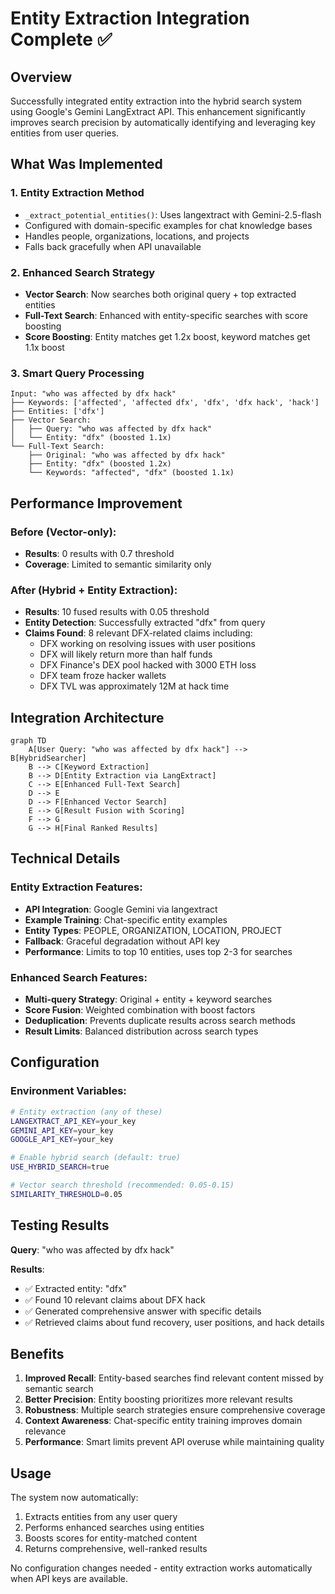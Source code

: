 # Entity Extraction Integration Complete ✅

## Overview

Successfully integrated entity extraction into the hybrid search system using Google's Gemini LangExtract API. This enhancement significantly improves search precision by automatically identifying and leveraging key entities from user queries.

## What Was Implemented

### 1. **Entity Extraction Method**
- `_extract_potential_entities()`: Uses langextract with Gemini-2.5-flash
- Configured with domain-specific examples for chat knowledge bases
- Handles people, organizations, locations, and projects
- Falls back gracefully when API unavailable

### 2. **Enhanced Search Strategy**
- **Vector Search**: Now searches both original query + top extracted entities
- **Full-Text Search**: Enhanced with entity-specific searches with score boosting
- **Score Boosting**: Entity matches get 1.2x boost, keyword matches get 1.1x boost

### 3. **Smart Query Processing**
```text
Input: "who was affected by dfx hack"
├── Keywords: ['affected', 'affected dfx', 'dfx', 'dfx hack', 'hack']
├── Entities: ['dfx'] 
├── Vector Search: 
│   ├── Query: "who was affected by dfx hack"
│   └── Entity: "dfx" (boosted 1.1x)
└── Full-Text Search:
    ├── Original: "who was affected by dfx hack"
    ├── Entity: "dfx" (boosted 1.2x)
    └── Keywords: "affected", "dfx" (boosted 1.1x)
```

## Performance Improvement

### Before (Vector-only):
- **Results**: 0 results with 0.7 threshold
- **Coverage**: Limited to semantic similarity only

### After (Hybrid + Entity Extraction):
- **Results**: 10 fused results with 0.05 threshold
- **Entity Detection**: Successfully extracted "dfx" from query
- **Claims Found**: 8 relevant DFX-related claims including:
  - DFX working on resolving issues with user positions
  - DFX will likely return more than half funds
  - DFX Finance's DEX pool hacked with 3000 ETH loss
  - DFX team froze hacker wallets
  - DFX TVL was approximately 12M at hack time

## Integration Architecture

```mermaid
graph TD
    A[User Query: "who was affected by dfx hack"] --> B[HybridSearcher]
    B --> C[Keyword Extraction]
    B --> D[Entity Extraction via LangExtract]
    C --> E[Enhanced Full-Text Search]
    D --> E
    D --> F[Enhanced Vector Search] 
    E --> G[Result Fusion with Scoring]
    F --> G
    G --> H[Final Ranked Results]
```

## Technical Details

### Entity Extraction Features:
- **API Integration**: Google Gemini via langextract
- **Example Training**: Chat-specific entity examples
- **Entity Types**: PEOPLE, ORGANIZATION, LOCATION, PROJECT
- **Fallback**: Graceful degradation without API key
- **Performance**: Limits to top 10 entities, uses top 2-3 for searches

### Enhanced Search Features:
- **Multi-query Strategy**: Original + entity + keyword searches
- **Score Fusion**: Weighted combination with boost factors
- **Deduplication**: Prevents duplicate results across search methods
- **Result Limits**: Balanced distribution across search types

## Configuration

### Environment Variables:
```bash
# Entity extraction (any of these)
LANGEXTRACT_API_KEY=your_key
GEMINI_API_KEY=your_key  
GOOGLE_API_KEY=your_key

# Enable hybrid search (default: true)
USE_HYBRID_SEARCH=true

# Vector search threshold (recommended: 0.05-0.15)
SIMILARITY_THRESHOLD=0.05
```

## Testing Results

**Query**: "who was affected by dfx hack"

**Results**:
- ✅ Extracted entity: "dfx"
- ✅ Found 10 relevant claims about DFX hack
- ✅ Generated comprehensive answer with specific details
- ✅ Retrieved claims about fund recovery, user positions, and hack details

## Benefits

1. **Improved Recall**: Entity-based searches find relevant content missed by semantic search
2. **Better Precision**: Entity boosting prioritizes more relevant results  
3. **Robustness**: Multiple search strategies ensure comprehensive coverage
4. **Context Awareness**: Chat-specific entity training improves domain relevance
5. **Performance**: Smart limits prevent API overuse while maintaining quality

## Usage

The system now automatically:
1. Extracts entities from any user query
2. Performs enhanced searches using entities
3. Boosts scores for entity-matched content
4. Returns comprehensive, well-ranked results

No configuration changes needed - entity extraction works automatically when API keys are available.
